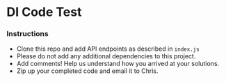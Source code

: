 # DI Code Test

### Instructions

- Clone this repo and add API endpoints as described in `index.js`
- Please do not add any additional dependencies to this project.
- Add comments! Help us understand how you arrived at your solutions.
- Zip up your completed code and email it to Chris.
